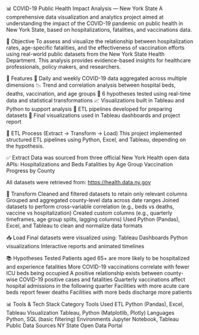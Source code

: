 
📊 COVID-19 Public Health Impact Analysis — New York State
A comprehensive data visualization and analytics project aimed at understanding the impact of the COVID-19 pandemic on public health in New York State, based on hospitalizations, fatalities, and vaccinations data.

📌 Objective
To assess and visualize the relationship between hospitalization rates, age-specific fatalities, and the effectiveness of vaccination efforts using real-world public datasets from the New York State Health Department. This analysis provides evidence-based insights for healthcare professionals, policy makers, and researchers.

🚀 Features
📅 Daily and weekly COVID-19 data aggregated across multiple dimensions
📉 Trend and correlation analysis between hospital beds, deaths, vaccination, and age groups
🧪 6 hypotheses tested using real-time data and statistical transformations
📈 Visualizations built in Tableau and Python to support analysis
🧹 ETL pipelines developed for preparing datasets
📁 Final visualizations used in Tableau dashboards and project report

🔄 ETL Process (Extract → Transform → Load)
This project implemented structured ETL pipelines using Python, Excel, and Tableau, depending on the hypothesis.

✅ Extract
Data was sourced from three official New York Health open data APIs:
Hospitalizations and Beds
Fatalities by Age Group
Vaccination Progress by County

All datasets were retrieved from:
https://health.data.ny.gov

🔁 Transform
Cleaned and filtered datasets to retain only relevant columns
Grouped and aggregated county-level data across date ranges
Joined datasets to perform cross-variable correlation (e.g., beds vs deaths, vaccine vs hospitalization)
Created custom columns (e.g., quarterly timeframes, age group splits, lagging columns)
Used Python (Pandas), Excel, and Tableau to clean and normalize data formats

📥 Load
Final datasets were visualized using:
Tableau Dashboards
Python visualizations
Interactive reports and animated timelines

📚 Hypotheses Tested
Patients aged 65+ are more likely to be hospitalized and experience fatalities
More COVID-19 vaccinations correlate with fewer ICU beds being occupied
A positive relationship exists between county-wise COVID-19 positive cases and fatalities
Quarterly vaccinations affect hospital admissions in the following quarter
Facilities with more acute care beds report fewer deaths
Facilities with more beds discharge more patients

📊 Tools & Tech Stack
Category	Tools Used
ETL	Python (Pandas), Excel, Tableau
Visualization	Tableau, Python (Matplotlib, Plotly)
Languages	Python, SQL (basic filtering)
Environments	Jupyter Notebook, Tableau Public
Data Sources	NY State Open Data Portal

